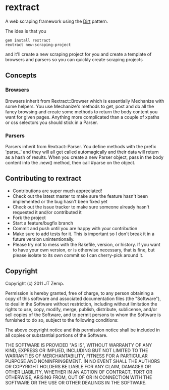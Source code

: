 # rextract

A web scraping framework using the [Dirt](https://github.com/mthorley/dirt) pattern.

The idea is that you

    gem install rextract
    rextract new-scraping-project

and it'll create a new scraping project for you and create a template of browsers and parsers so you can quickly create scraping projects

## Concepts

### Browsers

Browsers inherit from Rextract::Browser which is essentially Mechanize with some helpers. You use Mechanize's methods to get, post and do all the fancy browsing and create some methods to return the body content you want for given pages. Anything more complicated than a couple of xpaths or css selectors you should stick in a Parser.

### Parsers

Parsers inherit from Rextract::Parser. You define methods with the prefix 'parse_' and they will all get called automagically and their data will return as a hash of results. When you create a new Parser object, pass in the body content into the .new() method, then call #parse on the object.

## Contributing to rextract
 
* Contributions are super much appreciated!
* Check out the latest master to make sure the feature hasn't been implemented or the bug hasn't been fixed yet
* Check out the issue tracker to make sure someone already hasn't requested it and/or contributed it
* Fork the project
* Start a feature/bugfix branch
* Commit and push until you are happy with your contribution
* Make sure to add tests for it. This is important so I don't break it in a future version unintentionally.
* Please try not to mess with the Rakefile, version, or history. If you want to have your own version, or is otherwise necessary, that is fine, but please isolate to its own commit so I can cherry-pick around it.

## Copyright

Copyright (c) 2011 JT Zemp.

Permission is hereby granted, free of charge, to any person obtaining
a copy of this software and associated documentation files (the
"Software"), to deal in the Software without restriction, including
without limitation the rights to use, copy, modify, merge, publish,
distribute, sublicense, and/or sell copies of the Software, and to
permit persons to whom the Software is furnished to do so, subject to
the following conditions:

The above copyright notice and this permission notice shall be
included in all copies or substantial portions of the Software.

THE SOFTWARE IS PROVIDED "AS IS", WITHOUT WARRANTY OF ANY KIND,
EXPRESS OR IMPLIED, INCLUDING BUT NOT LIMITED TO THE WARRANTIES OF
MERCHANTABILITY, FITNESS FOR A PARTICULAR PURPOSE AND
NONINFRINGEMENT. IN NO EVENT SHALL THE AUTHORS OR COPYRIGHT HOLDERS BE
LIABLE FOR ANY CLAIM, DAMAGES OR OTHER LIABILITY, WHETHER IN AN ACTION
OF CONTRACT, TORT OR OTHERWISE, ARISING FROM, OUT OF OR IN CONNECTION
WITH THE SOFTWARE OR THE USE OR OTHER DEALINGS IN THE SOFTWARE.

